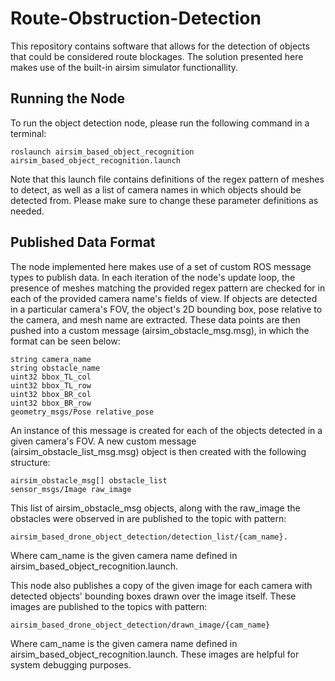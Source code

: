 # Route-Obstruction-Detection
This repository contains software that allows for the detection of objects that could be considered route blockages.
The solution presented here makes use of the built-in airsim simulator functionallity. 

## Running the Node
To run the object detection node, please run the following command in a terminal:

```commandline
roslaunch airsim_based_object_recognition airsim_based_object_recognition.launch
```

Note that this launch file contains definitions of the regex pattern of meshes to detect, as well as a
list of camera names in which objects should be detected from. Please make sure to change these parameter definitions
as needed.

## Published Data Format
The node implemented here makes use of a set of custom ROS message types to publish data. In each iteration of the 
node's update loop, the presence of meshes matching the provided regex pattern are checked for in each of the provided camera
name's fields of view. If objects are detected in a particular camera's FOV, the object's 2D bounding box, pose
relative to the camera, and mesh name are extracted. These data points are then pushed into a custom message (airsim_obstacle_msg.msg), in which the format can be
seen below:

```commandline
string camera_name
string obstacle_name
uint32 bbox_TL_col
uint32 bbox_TL_row
uint32 bbox_BR_col
uint32 bbox_BR_row
geometry_msgs/Pose relative_pose
```

An instance of this message is created for each of the objects detected in a given camera's FOV. A new custom message (airsim_obstacle_list_msg.msg)
object is then created with the following structure:

```commandline
airsim_obstacle_msg[] obstacle_list
sensor_msgs/Image raw_image
```

This list of airsim_obstacle_msg objects, along with the raw_image the obstacles were observed in are published to the topic
with pattern: 

```commandline
airsim_based_drone_object_detection/detection_list/{cam_name}. 
```

Where cam_name is the given camera name defined in airsim_based_object_recognition.launch. 

This node also publishes a copy of the given image for each camera with detected objects' bounding boxes drawn over
the image itself. These images are published to the topics with pattern: 

```commandline
airsim_based_drone_object_detection/drawn_image/{cam_name}
```

Where cam_name is the given camera name defined in airsim_based_object_recognition.launch. These images are
helpful for system debugging purposes.